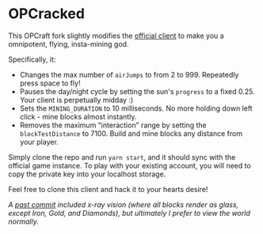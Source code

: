 # OPCracked

This OPCraft fork slightly modifies the [official client](https://github.com/latticexyz/opcraft/tree/main/packages/client) to make you a omnipotent, flying, insta-mining god. 

Specifically, it: 

- Changes the max number of `airJumps` to from 2 to 999. Repeatedly press space to fly!
- Pauses the day/night cycle by setting the sun's `progress` to a fixed 0.25. Your client is perpetually midday :)
- Sets the `MINING_DURATION` to 10 milliseconds. No more holding down left click - mine blocks almost instantly.
- Removes the maximum "interaction" range by setting the `blockTestDistance` to 7100. Build and mine blocks any distance from your player.

Simply clone the repo and run `yarn start`, and it should sync with the official game instance. To play with your existing account, you will need to copy the private key into your localhost storage. 

Feel free to clone this client and hack it to your hearts desire!

_A [past commit](d3bec7eb78f52d8e30fe4ae263afea4a0bc21758) included x-ray vision (where all blocks render as glass, except Iron, Gold, and Diamonds), but ultimately I prefer to view the world normally._
